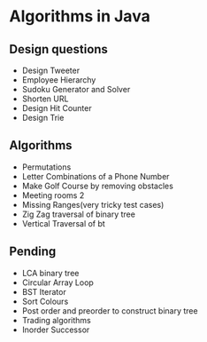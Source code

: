 # Algorithms in Java
## Design questions
* Design Tweeter
* Employee Hierarchy
* Sudoku Generator and Solver
* Shorten URL
* Design Hit Counter
* Design Trie
## Algorithms
* Permutations
* Letter Combinations of a Phone Number
* Make Golf Course by removing obstacles
* Meeting rooms 2
* Missing Ranges(very tricky test cases)
* Zig Zag traversal of binary tree
* Vertical Traversal of bt
## Pending
* LCA binary tree
* Circular Array Loop
* BST Iterator
* Sort Colours
* Post order and preorder to construct binary tree
* Trading algorithms
* Inorder Successor


